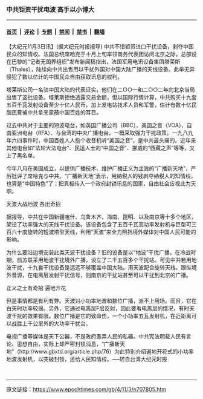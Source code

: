 ### 中共钜资干扰电波 高手以小博大

---

#### [首页](../../../..?n707805) &nbsp;|&nbsp; [评论](../../../../../epoch-comment?n707805) &nbsp;|&nbsp; [专题](../../../../../epoch-special?n707805) &nbsp;|&nbsp; [禁闻](../../../../../epoch-news?n707805) &nbsp;|&nbsp; [禁书](../../../../../books?n707805) &nbsp;|&nbsp; [翻墙](https://github.com/gfw-breaker/nogfw/blob/master/README.md?n707805)


<div class="post_content" id="artbody" itemprop="articleBody">
 <!-- article content begin -->
 <p>
  【大纪元11月3日讯】(据大纪元时报报导) 中共不惜钜资进口干扰设备，剥夺中国民众的知情权。法国总统席哈克于十月上旬率领商务代表团访问北京之际，总部设在巴黎的“记者无国界组织”发布新闻稿指出，法国军用电讯设备集团塔莱斯（Thales），陆续向中共出售用以干扰外国对中国大陆广播的天线设备。此举无异侵犯了数以亿计的中国民众自由获取讯息的权利。
 </p>
 <p>
  塔莱斯公司一名驻中国大陆的代表证实，他们在二○○一和二○○二年向北京当局出售了这批设备。塔莱斯拒绝透露交易金额，但以国际行情计算，中共购买十九套五百千瓦发射设备至少十亿人民币。加上发电站技术人员和军警，估计有数十亿民脂民膏被中共拿来蒙蔽中国百姓的耳目。
 </p>
 <p>
  过去中共对于主要的短波电台，如英国广播公司（BBC）、美国之音（VOA）、自由亚洲电台（RFA）、与台湾的中央广播电台，一概采取强力干扰政策。一九八九年六四事件时，中国百姓人人抱个收音机听“美国之音”，是中共最头痛的。近年来其他电台如“法轮大法电台”、民运人士的“中国之音”、挪威的“西藏之声”等等，又上了黑名单。
 </p>
 <p>
  今年八月在美国成立，以提供广播技术、维护广播正义为主旨的“广播新天地”，严厉批评了席哈克与中共。“广播新天地”表示，用纳税人的钱剥夺纳税人的知情权，也算是“中国特色”了；把真相传入一个政府封锁讯息的国家，自由社会应视此为天职。
 </p>
 <p>
  天波大战地波 各出奇招
 </p>
 <p>
  据报导，中共在中国新疆喀什、乌鲁木齐、海南、昆明、以及南京等十多个地区，架设了功率强大的天线干扰设备。该设备包含了五百千瓦高功率发射机与巨型可三百六十度旋转的短波塔型天线，利用“天波”来全力阻挡境外媒体对中国人民可能的影响。
 </p>
 <p>
  为什么要沿边境安装此类天波干扰设备？旧的设备是以“地波”干扰广播。在冷战时期，前苏联采用地波干扰境外广播，设立了二千五百多个干扰站。可见中共若用地波干扰，十九套干扰设备是远远不够覆盖中国大陆。用天波配合旋转天线，跟纵境外音源，在电离层发射干扰信号，则南京的干扰站甚至可以干扰到北京的广播。
 </p>
 <p>
  正义之士有奇招 遍地开花
 </p>
 <p>
  但是事情都是有利有弊。天波对小功率地波和数位广播，派不上用场。而且，它在白天时功率较弱。另外，它通过电离层F层反射，因此要看电离层的情况，有时天波干扰的效果有限。数位广播是它的致命伤，一个小功率五瓦发射机，在近距离可以战胜上千公里外的大功率干扰台。
 </p>
 <p>
  电视广播等媒体是天下公器，不是政府愚弄人民的私器。中共宪法明载人民有言论、思想自由，实际上却严密封锁消息，“广播新天地”（http://www.gbxtd.org/article.php/76）为此特别介绍遍地开花式的小功率地波发射机，以突破封锁，还给人民知情权。──转自台湾大纪元时报
 </p>
 <p>
  <font color="#ffffff">
   (http://www.dajiyuan.com)
  </font>
 </p>
 <!-- article content end -->
 <div id="below_article_ad">
 </div>
</div>


---

原文链接：https://www.epochtimes.com/gb/4/11/3/n707805.htm